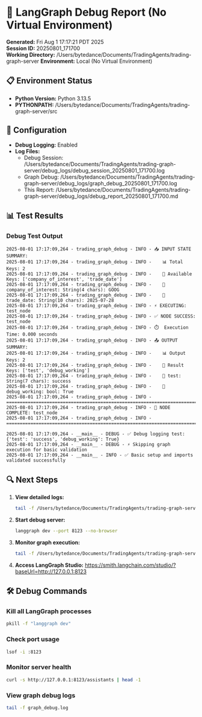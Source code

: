 # 🐛 LangGraph Debug Report (No Virtual Environment)

**Generated:** Fri Aug  1 17:17:21 PDT 2025  
**Session ID:** 20250801_171700  
**Working Directory:** /Users/bytedance/Documents/TradingAgents/trading-graph-server
**Environment:** Local (No Virtual Environment)

## 📋 Environment Status

- **Python Version:** Python 3.13.5
- **PYTHONPATH:** /Users/bytedance/Documents/TradingAgents/trading-graph-server/src

## 🔧 Configuration

- **Debug Logging:** Enabled
- **Log Files:**
  - Debug Session: /Users/bytedance/Documents/TradingAgents/trading-graph-server/debug_logs/debug_session_20250801_171700.log
  - Graph Debug: /Users/bytedance/Documents/TradingAgents/trading-graph-server/debug_logs/graph_debug_20250801_171700.log
  - This Report: /Users/bytedance/Documents/TradingAgents/trading-graph-server/debug_logs/debug_report_20250801_171700.md

## 📊 Test Results

### Debug Test Output
```
2025-08-01 17:17:09,264 - trading_graph_debug - INFO - 📥 INPUT STATE SUMMARY:
2025-08-01 17:17:09,264 - trading_graph_debug - INFO -    📊 Total Keys: 2
2025-08-01 17:17:09,264 - trading_graph_debug - INFO -    🔑 Available Keys: ['company_of_interest', 'trade_date']
2025-08-01 17:17:09,264 - trading_graph_debug - INFO -    📝 company_of_interest: String(4 chars): GOOG
2025-08-01 17:17:09,264 - trading_graph_debug - INFO -    📝 trade_date: String(10 chars): 2025-07-28
2025-08-01 17:17:09,264 - trading_graph_debug - INFO - ⚡ EXECUTING: test_node
2025-08-01 17:17:09,264 - trading_graph_debug - INFO - ✅ NODE SUCCESS: test_node
2025-08-01 17:17:09,264 - trading_graph_debug - INFO - ⏱️  Execution Time: 0.000 seconds
2025-08-01 17:17:09,264 - trading_graph_debug - INFO - 📤 OUTPUT SUMMARY:
2025-08-01 17:17:09,264 - trading_graph_debug - INFO -    📊 Output Keys: 2
2025-08-01 17:17:09,264 - trading_graph_debug - INFO -    🔑 Result Keys: ['test', 'debug_working']
2025-08-01 17:17:09,264 - trading_graph_debug - INFO -    📝 test: String(7 chars): success
2025-08-01 17:17:09,264 - trading_graph_debug - INFO -    📝 debug_working: bool: True
2025-08-01 17:17:09,264 - trading_graph_debug - INFO - ================================================================================
2025-08-01 17:17:09,264 - trading_graph_debug - INFO - 🏁 NODE COMPLETE: test_node
2025-08-01 17:17:09,264 - trading_graph_debug - INFO - ================================================================================

2025-08-01 17:17:09,264 - __main__ - DEBUG - ✅ Debug logging test: {'test': 'success', 'debug_working': True}
2025-08-01 17:17:09,264 - __main__ - DEBUG - ⚡ Skipping graph execution for basic validation
2025-08-01 17:17:09,264 - __main__ - INFO - ✅ Basic setup and imports validated successfully
```

## 🔍 Next Steps

1. **View detailed logs:**
   ```bash
   tail -f /Users/bytedance/Documents/TradingAgents/trading-graph-server/debug_logs/debug_session_20250801_171700.log
   ```

2. **Start debug server:**
   ```bash
   langgraph dev --port 8123 --no-browser
   ```

3. **Monitor graph execution:**
   ```bash
   tail -f /Users/bytedance/Documents/TradingAgents/trading-graph-server/debug_logs/graph_debug_20250801_171700.log
   ```

4. **Access LangGraph Studio:**
   https://smith.langchain.com/studio/?baseUrl=http://127.0.0.1:8123

## 🛠️ Debug Commands

### Kill all LangGraph processes
```bash
pkill -f "langgraph dev"
```

### Check port usage
```bash
lsof -i :8123
```

### Monitor server health
```bash
curl -s http://127.0.0.1:8123/assistants | head -1
```

### View graph debug logs
```bash
tail -f graph_debug.log
```

